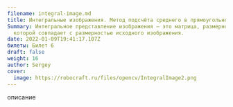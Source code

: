 ```yaml
---
filename: integral-image.md
title: Интегральные изображения. Метод подсчёта среднего в прямоугольной области.
Summary: Интегральное представление изображения — это матрица, размерность
  которой совпадает с размерностью исходного изображения.
date: 2022-01-09T19:41:17.107Z
билеты: Билет 6
draft: false
weight: 16
author: Sergey
cover:
  image: https://robocraft.ru/files/opencv/IntegralImage2.png
---
```

описание